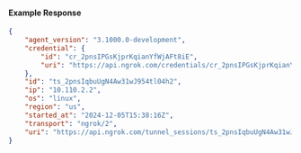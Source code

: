 <!-- Code generated for API Clients. DO NOT EDIT. -->

#### Example Response

```json
{
	"agent_version": "3.1000.0-development",
	"credential": {
		"id": "cr_2pnsIPGsKjprKqianYfWjAFt8iE",
		"uri": "https://api.ngrok.com/credentials/cr_2pnsIPGsKjprKqianYfWjAFt8iE"
	},
	"id": "ts_2pnsIqbuUgN4Aw31wJ954tl04h2",
	"ip": "10.110.2.2",
	"os": "linux",
	"region": "us",
	"started_at": "2024-12-05T15:38:16Z",
	"transport": "ngrok/2",
	"uri": "https://api.ngrok.com/tunnel_sessions/ts_2pnsIqbuUgN4Aw31wJ954tl04h2"
}
```
